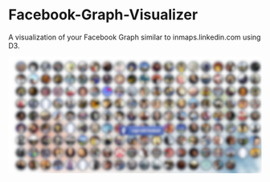 Facebook-Graph-Visualizer
=========================

A visualization of your Facebook Graph similar to inmaps.linkedin.com using D3.

![alt tag](/client/assets/images/screenshot.jpg)